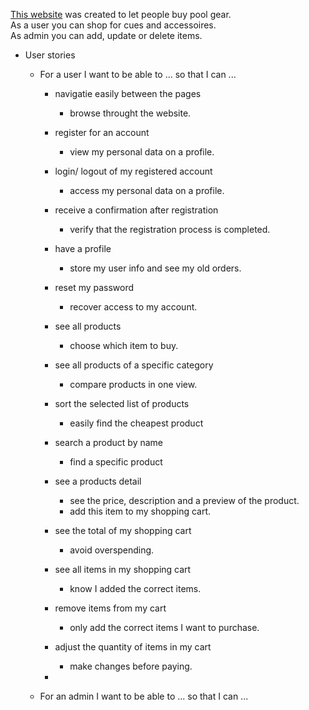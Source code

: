 [This website](https://rb-cues.herokuapp.com//) was created to let people buy pool gear.<br>
As a user you can shop for cues and accessoires.<br>
As admin you can add, update or delete items.<br>

* User stories
    * For a user I want to be able to ... so that I can ...
        * navigatie easily between the pages
            - browse throught the website.
        * register for an account
            - view my personal data on a profile.
        * login/ logout of my registered account
            - access my personal data on a profile.
        * receive a confirmation after registration
            - verify that the registration process is completed.
        * have a profile
            - store my user info and see my old orders.
        * reset my password
            - recover access to my account.

        * see all products
            - choose which item to buy.
        * see all products of a specific category
            - compare products in one view.
        * sort the selected list of products
            - easily find the cheapest product
        * search a product by name
            - find a specific product

        * see a products detail
            - see the price, description and a preview of the product.
            - add this item to my shopping cart.
        * see the total of my shopping cart
            - avoid overspending.
        
        * see all items in my shopping cart
            - know I added the correct items.
        * remove items from my cart
            - only add the correct items I want to purchase.
        * adjust the quantity of items in my cart
            - make changes before paying.
        * 


    * For an admin I want to be able to ... so that I can ...
    